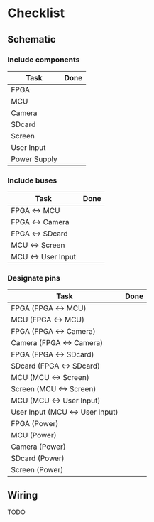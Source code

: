 # Checklist

## Schematic

### Include components

| Task          | Done |
|---------------|------|
| FPGA          |      |
| MCU           |      |
| Camera        |      |
| SDcard        |      |
| Screen        |      |
| User Input    |      |
| Power Supply  |      |

### Include buses

| Task                  | Done  |
|-----------------------|-------|
| FPGA <-> MCU          |       |
| FPGA <-> Camera       |       |
| FPGA <-> SDcard       |       |
| MCU <-> Screen        |       |
| MCU <-> User Input    |       |


### Designate pins

| Task                              | Done  |
|-----------------------------------|-------|
| FPGA (FPGA <-> MCU)               |       |
| MCU (FPGA <-> MCU)                |       |
| FPGA (FPGA <-> Camera)            |       |
| Camera (FPGA <-> Camera)          |       |
| FPGA (FPGA <-> SDcard)            |       |
| SDcard (FPGA <-> SDcard)          |       |
| MCU (MCU <-> Screen)              |       |
| Screen (MCU <-> Screen)           |       |
| MCU (MCU <-> User Input)          |       |
| User Input (MCU <-> User Input)   |       |
| FPGA (Power)                      |       |
| MCU (Power)                       |       |
| Camera (Power)                    |       |
| SDcard (Power)                    |       |
| Screen (Power)                    |       |


## Wiring

TODO
